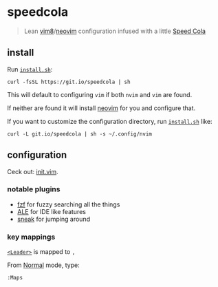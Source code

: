 # speedcola

> Lean [vim8]/[neovim] configuration infused with a little [Speed Cola]

## install

Run [`install.sh`]:
```
curl -fsSL https://git.io/speedcola | sh
```

This will default to configuring `vim` if both `nvim` and `vim` are found.

If neither are found it will install [neovim] for you and configure that.

If you want to customize the configuration directory, run [`install.sh`] like:
```
curl -L git.io/speedcola | sh -s ~/.config/nvim
```

## configuration

Ceck out: [init.vim](init.vim).

### notable plugins

- [fzf] for fuzzy searching all the things
- [ALE] for IDE like features
- [sneak] for jumping around

### key mappings

[`<Leader>`] is mapped to `,`

From [Normal] mode, type:
```
:Maps
```

[vim8]: https://www.vim.org/
[neovim]: https://neovim.io
[Speed Cola]: http://nazizombies.wikia.com/wiki/Speed_Cola
[`install.sh`]: install.sh
[`<Leader>`]: http://learnvimscriptthehardway.stevelosh.com/chapters/06.html#leader
[fzf]: https://github.com/junegunn/fzf.vim
[vim-lsc]: https://github.com/natebosch/vim-lsc
[ALE]: https://github.com/w0rp/ale
[sneak]: https://github.com/justinmk/vim-sneak
[Normal]: https://en.wikibooks.org/wiki/Learning_the_vi_Editor/Vim/Modes#normal_(command)

[Neovim FAQ]: https://github.com/neovim/neovim/wiki/FAQ
[Learn Vimscript the Hard Way]: http://learnvimscriptthehardway.stevelosh.com/
[Vimcasts]: http://vimcasts.org/
[Vimulator]: http://thoughtbot.github.io/vimulator/
[Learning the vi Editor/Vim Wiki]: https://en.wikibooks.org/wiki/Learning_the_vi_Editor/Vim
[vi-improved]: https://www.vi-improved.org/
